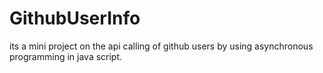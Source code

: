 # GithubUserInfo
its a mini project on the api calling of github users by using asynchronous programming in java script.
